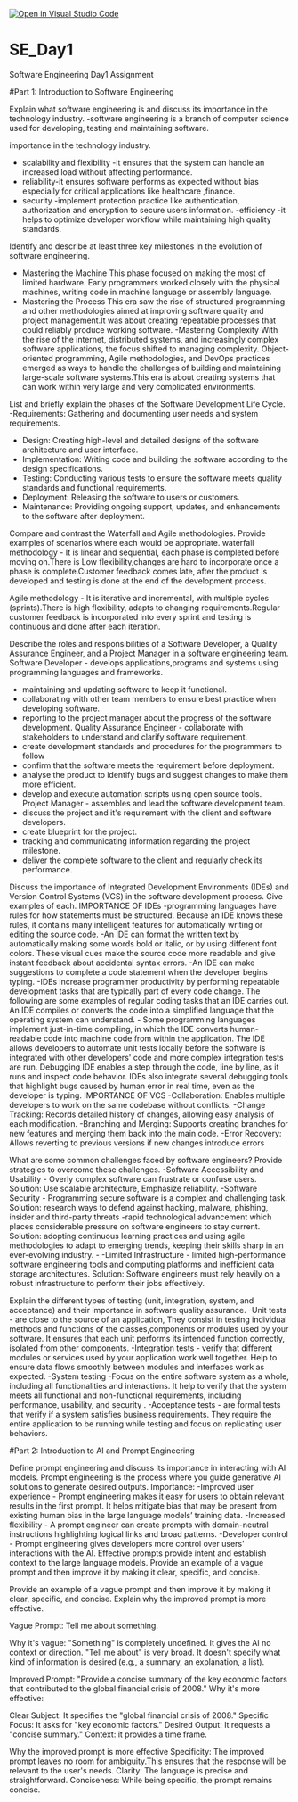 [![Open in Visual Studio Code](https://classroom.github.com/assets/open-in-vscode-2e0aaae1b6195c2367325f4f02e2d04e9abb55f0b24a779b69b11b9e10269abc.svg)](https://classroom.github.com/online_ide?assignment_repo_id=18386888&assignment_repo_type=AssignmentRepo)
# SE_Day1
Software Engineering Day1 Assignment

#Part 1: Introduction to Software Engineering

Explain what software engineering is and discuss its importance in the technology industry.
-software engineering is a branch of computer science used for developing, testing and maintaining software.

 importance in the technology industry.
- scalability and flexibility -it ensures that the system can handle an increased load without affecting performance.
- reliability-it ensures software performs as expected without bias especially for critical applications like healthcare ,finance.
- security -implement protection practice like authentication, authorization and encryption to secure users information.
-efficiency -it helps to optimize developer workflow while maintaining high quality standards.

Identify and describe at least three key milestones in the evolution of software engineering.
- Mastering the Machine
This phase focused on making the most of limited hardware. Early programmers worked closely with the physical machines, writing code in machine language or assembly language.
- Mastering the Process
This era saw the rise of structured programming and other methodologies aimed at improving software quality and project management.It was about creating repeatable processes that could reliably produce working software.
-Mastering Complexity
With the rise of the internet, distributed systems, and increasingly complex software applications, the focus shifted to managing complexity.
Object-oriented programming, Agile methodologies, and DevOps practices emerged as ways to handle the challenges of building and maintaining large-scale software systems.This era is about creating systems that can work within very large and very complicated environments.

List and briefly explain the phases of the Software Development Life Cycle.
  -Requirements: Gathering and documenting user needs and system requirements.
  - Design: Creating high-level and detailed designs of the software architecture and user interface.
  - Implementation: Writing code and building the software according to the design specifications.
  - Testing: Conducting various tests to ensure the software meets quality standards and functional requirements.
  - Deployment: Releasing the software to users or customers.
  - Maintenance: Providing ongoing support, updates, and enhancements to the software after deployment.


Compare and contrast the Waterfall and Agile methodologies. Provide examples of scenarios where each would be appropriate.
waterfall methodology - It is linear and sequential, each phase is completed before moving on.There is Low flexibility,changes are hard to incorporate once a phase is complete.Customer feedback comes late, after the product is developed and testing is done at the end of the development process.

Agile methodology - It is iterative and incremental, with multiple cycles (sprints).There is high flexibility, adapts to changing requirements.Regular customer feedback is incorporated into every sprint and testing is continuous and done after each iteration.

Describe the roles and responsibilities of a Software Developer, a Quality Assurance Engineer, and a Project Manager in a software engineering team.
Software Developer - develops applications,programs and systems using programming languages and frameworks.
 - maintaining and updating software to keep it functional. 
 - collaborating with other team members to ensure best practice when developing software.
 - reporting to the project manager about the progress of the software development.
Quality Assurance Engineer - collaborate with stakeholders to understand and clarify software requirement.
 - create development standards and procedures for the programmers to follow
 - confirm that the software meets the requirement before deployment. 
 - analyse the product to identify bugs and suggest changes to make them more efficient. 
 - develop and execute automation scripts using open source tools.
Project Manager - assembles and lead the software development team.
 - discuss the project and it's requirement with the client and software developers.
 - create blueprint for the project.
 - tracking and communicating information regarding the project milestone.
 - deliver the complete software to the client and regularly check its performance.

Discuss the importance of Integrated Development Environments (IDEs) and Version Control Systems (VCS) in the software development process. Give examples of each.
IMPORTANCE OF IDEs
 -programming languages have rules for how statements must be structured. Because an IDE knows these rules, it contains many intelligent features for automatically writing or editing the source code.
 -An IDE can format the written text by automatically making some words bold or italic, or by using different font colors. These visual cues make the source code more readable and give instant feedback about accidental syntax errors.
 -An IDE can make suggestions to complete a code statement when the developer begins typing.
 -IDEs increase programmer productivity by performing repeatable development tasks that are typically part of every code change. 
The following are some examples of regular coding tasks that an IDE carries out.
An IDE compiles or converts the code into a simplified language that the operating system can understand. - Some programming languages implement just-in-time compiling, in which the IDE converts human-readable code into machine code from within the application.
The IDE allows developers to automate unit tests locally before the software is integrated with other developers' code and more complex integration tests are run.
Debugging IDE enables a step through the code, line by line, as it runs and inspect code behavior. IDEs also integrate several debugging tools that highlight bugs caused by human error in real time, even as the developer is typing.
IMPORTANCE OF VCS
 -Collaboration: Enables multiple developers to work on the same codebase without conflicts.
 -Change Tracking: Records detailed history of changes, allowing easy analysis of each modification. 
 -Branching and Merging: Supports creating branches for new features and merging them back into the main code.
 -Error Recovery: Allows reverting to previous versions if new changes introduce errors

What are some common challenges faced by software engineers? Provide strategies to overcome these challenges.
 -Software Accessibility and Usability - Overly complex software can frustrate or confuse users. 
Solution: Use scalable architecture, Emphasize reliability.
 -Software Security - Programming secure software is a complex and challenging task. 
Solution: research ways to defend against hacking, malware, phishing, insider and third-party threats
 -rapid technological advancement which places considerable pressure on software engineers to stay current.
 Solution: adopting continuous learning practices and using agile methodologies to adapt to emerging trends, keeping their skills sharp in an ever-evolving industry. -
 -Limited Infrastructure - limited high-performance software engineering tools and computing platforms and inefficient data storage architectures. 
 Solution: Software engineers must rely heavily on a robust infrastructure to perform their jobs effectively.

Explain the different types of testing (unit, integration, system, and acceptance) and their importance in software quality assurance.
 -Unit tests - are close to the source of an application, They consist in testing individual methods and functions of the classes,components or modules used by your software.
It ensures that each unit performs its intended function correctly, isolated from other components.
  -Integration tests - verify that different modules or services used by your application work well together.
Help to ensure data flows smoothly between modules and interfaces work as expected.
  -System testing -Focus on the entire software system as a whole, including all functionalities and interactions.
It help to verify that the system meets all functional and non-functional requirements, including performance, usability, and security .
 -Acceptance tests - are formal tests that verify if a system satisfies business requirements. 
They require the entire application to be running while testing and focus on replicating user behaviors. 

#Part 2: Introduction to AI and Prompt Engineering


Define prompt engineering and discuss its importance in interacting with AI models.
Prompt engineering is the process where you guide generative AI solutions to generate desired outputs.
Importance:
 -Improved user experience - Prompt engineering makes it easy for users to obtain relevant results in the first prompt. It helps mitigate bias that may be present from existing human bias in the large language models’ training data.
 -Increased flexibility - A prompt engineer can create prompts with domain-neutral instructions highlighting logical links and broad patterns.
 -Developer control - Prompt engineering gives developers more control over users' interactions with the AI. Effective prompts provide intent and establish context to the large language models. Provide an example of a vague prompt and then improve it by making it clear, specific, and concise.

Provide an example of a vague prompt and then improve it by making it clear, specific, and concise. Explain why the improved prompt is more effective.

Vague Prompt:
Tell me about something.

Why it's vague:
"Something" is completely undefined. It gives the AI no context or direction.
"Tell me about" is very broad. It doesn't specify what kind of information is desired (e.g., a summary, an explanation, a list).

Improved Prompt:
"Provide a concise summary of the key economic factors that contributed to the global financial crisis of 2008."
Why it's more effective:

Clear Subject: It specifies the "global financial crisis of 2008."
Specific Focus: It asks for "key economic factors."
Desired Output: It requests a "concise summary."
Context: it provides a time frame.

Why the improved prompt is more effective
Specificity:
The improved prompt leaves no room for ambiguity.This ensures that the response will be relevant to the user's needs.
Clarity:
The language is precise and straightforward.
Conciseness:
While being specific, the prompt remains concise.

